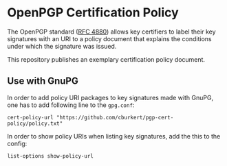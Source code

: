 # OpenPGP Certification Policy

The OpenPGP standard ([RFC 4880](https://www.rfc-editor.org/rfc/rfc4880.txt))
allows key certifiers to label their key signatures with an URI to a policy
document that explains the conditions under which the signature was issued.

This repository publishes an exemplary certification policy document.

## Use with GnuPG
In order to add policy URI packages to key signatures made with GnuPG, one has
to add following line to the `gpg.conf`:

    cert-policy-url "https://github.com/cburkert/pgp-cert-policy/policy.txt"

In order to show policy URIs when listing key signatures, add the this to the
config:

    list-options show-policy-url

